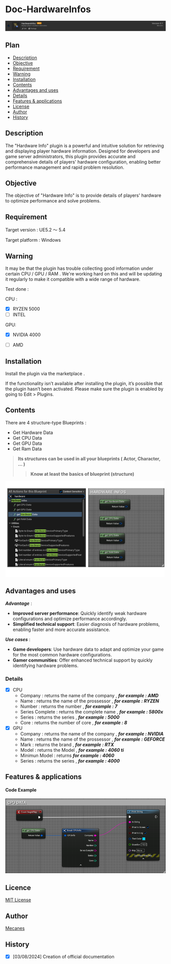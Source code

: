 # Doc-HardwareInfos

![Plugin](https://github.com/Mecanes/Images/blob/main/plugins.png?raw=true)

## Plan
<!--ts-->
* [Description](#Description)
* [Objective](#Objective)
* [Requirement](#Requirement)
* [Warning](#Warning)
* [Installation](#Installation)
* [Contents](#Contents)
* [Advantages and uses](#Advantages-and-uses)
* [Details](#Details)
* [Features & applications](#features-&-usages)
* [License](#License)
* [Author](#Author)
* [History](#History)

## Description

The "Hardware Info" plugin is a powerful and intuitive solution for retrieving and displaying player hardware information. Designed for developers and game server administrators, this plugin provides accurate and comprehensive details of players' hardware configuration, enabling better performance management and rapid problem resolution. 

## Objective

The objective of "Hardware Info" is to provide details of players' hardware to optimize performance and solve problems.

## Requirement

Target version : UE5.2 ～ 5.4

Target platform : Windows

## Warning
It may be that the plugin has trouble collecting good information under certain CPU / GPU / RAM . We're working hard on this and will be updating it regularly to make it compatible with a wide range of hardware. 

Test done :

CPU :

- [x] RYZEN 5000
- [ ] INTEL

GPU:

- [x] NVIDIA 4000
- [ ] AMD


## Installation

Install the plugin via the marketplace .

If the functionality isn’t available after installing the plugin, it’s possible that the plugin hasn’t been activated. Please make sure the plugin is enabled by going to Edit > Plugins.

## Contents
There are 4 structure-type Blueprints :
* Get Hardware Data
* Get CPU Data
* Get GPU Data
* Get Ram Data

> **Its structures can be used in all your blueprints ( Actor, Character, ... )**
>> **Know at least the basics of blueprint (structure)**

![Structure Infos](https://github.com/Mecanes/Images/blob/main/structure_infos.png?raw=true)

## Advantages and uses
***Advantage*** :
* **Improved server performance**: Quickly identify weak hardware configurations and optimize performance accordingly.
* **Simplified technical support**: Easier diagnosis of hardware problems, enabling faster and more accurate assistance.

***Use cases*** :
* **Game developers**: Use hardware data to adapt and optimize your game for the most common hardware configurations.
* **Gamer communities**: Offer enhanced technical support by quickly identifying hardware problems.

### Details
- [x] CPU
    - Company : returns the name of the company , ***for example : AMD***
    - Name : returns the name of the prossessor , ***for example : RYZEN***
    - Number : returns the number , ***for example : 7***
    - Series Complete : returns the complete name , ***for example : 5800x***
    - Series : returns the series , ***for example : 5000***
    - Core : returns the number of core , ***for example : 8***
- [x] GPU
    - Company : returns the name of the company , ***for example : NVIDIA***
    - Name : returns the name of the prossessor , ***for example : GEFORCE***
    - Mark : returns the brand , ***for example : RTX***
    - Model : returns the Model , ***for example : 4060 ti***
    - Minimun Model : returns ***for example : 4060***
    - Series : returns the series , ***for example : 4000***


## Features & applications

#### Code Example
![CPU Example](https://github.com/Mecanes/Images/blob/main/CPU_DATA.png?raw=true)

## Licence

[MIT License](https://en.wikipedia.org/wiki/MIT_License)

## Author

[Mecanes](https://x.com/MecanesFr)

## History

- [x] [03/08/2024] Creation of official documentation
